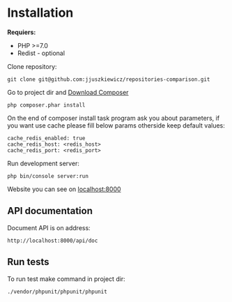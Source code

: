 Installation
============

**Requiers:**
 * PHP >=7.0
 * Redist - optional


Clone repository:

    git clone git@github.com:jjuszkiewicz/repositories-comparison.git
    
Go to project dir and [Download Composer](https://getcomposer.org/download/)
    
    php composer.phar install
    
On the end of composer install task program ask you about parameters, if you want use cache please fill below params otherside keep default values:

    cache_redis_enabled: true
    cache_redis_host: <redis_host>
    cache_redis_port: <redis_port>

Run development server:
    
    php bin/console server:run
    
Website you can see on [localhost:8000](http://localhost:8000)

API documentation
-----------------

Document API is on address:
    
    http://localhost:8000/api/doc
    
    
Run tests
---------

To run test make command in project dir:

    ./vendor/phpunit/phpunit/phpunit
 